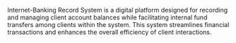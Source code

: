 Internet-Banking Record System is a digital platform designed for recording and managing client account balances while facilitating internal fund transfers among clients within the system. This system streamlines financial transactions and enhances the overall efficiency of client interactions.
